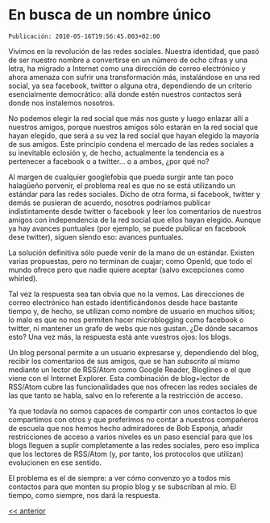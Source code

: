 # En busca de un nombre único

`Publicación: 2010-05-16T19:56:45.003+02:00`

Vivimos en la revolución de las redes sociales. Nuestra identidad, que pasó de ser nuestro nombre a convertirse en un número de ocho cifras y una letra, ha migrado a Internet como una dirección de correo electrónico y ahora amenaza con sufrir una transformación más, instalándose en una red social, ya sea facebook, twitter o alguna otra, dependiendo de un criterio esencialmente democrático: allá donde estén nuestros contactos será donde nos instalemos nosotros.

No podemos elegir la red social que más nos guste y luego enlazar allí a nuestros amigos, porque nuestros amigos sólo estarán en la red social que hayan elegido, que será a su vez la red social que hayan elegido la mayoría de sus amigos. Este principio condena el mercado de las redes sociales a su inevitable eclosión y, de hecho, actualmente la tendencia es a pertenecer a facebook o a twitter... o a ambos, ¿por qué no?

Al margen de cualquier googlefobia que pueda surgir ante tan poco halagüeño porvenir, el problema real es que no se está utilizando un estándar para las redes sociales. Dicho de otra forma, si facebook, twitter y demás se pusieran de acuerdo, nosotros podríamos publicar indistintamente desde twitter o facebook y leer los comentarios de nuestros amigos con independencia de la red social que ellos hayan elegido. Aunque ya hay avances puntuales (por ejemplo, se puede publicar en facebook dese twitter), siguen siendo eso: avances puntuales.

La solución definitiva sólo puede venir de la mano de un estándar. Existen varias propuestas, pero no terminan de cuajar; como OpenId, que todo el mundo ofrece pero que nadie quiere aceptar (salvo excepciones como whirled).

Tal vez la respuesta sea tan obvia que no la vemos. Las direcciones de correo electrónico han estado identificándonos desde hace bastante tiempo y, de hecho, se utilizan como nombre de usuario en muchos sitios; lo malo es que no nos permiten hacer microblogging como facebook o twitter, ni mantener un grafo de webs que nos gustan. ¿De dónde sacamos esto? Una vez más, la respuesta está ante vuestros ojos: los blogs.

Un blog personal permite a un usuario expresarse y, dependiendo del blog, recibir los comentarios de sus amigos, que se han *subscrito* al mismo mediante un lector de RSS/Atom como Google Reader, Bloglines o el que viene con el Internet Explorer. Esta combinación de blog+lector de RSS/Atom cubre las funcionalidades que nos ofrecen las redes sociales de las que tanto se habla, salvo en lo referente a la restricción de acceso.

Ya que todavía no somos capaces de compartir con unos contactos lo que compartimos con otros y que preferimos no contar a nuestros compañeros de escuela que nos hemos hecho admiradores de Bob Esponja, añadir restricciones de acceso a varios niveles es un paso esencial para que los blogs lleguen a suplir completamente a las redes sociales, pero eso implica que los lectores de RSS/Atom (y, por tanto, los protocolos que utilizan) evolucionen en ese sentido.

El problema es el de siempre: a ver cómo convenzo yo a todos mis contactos para que monten su propio blog y se subscriban al mío. El tiempo, como siempre, nos dará la respuesta.

[<< anterior](02.Consultas_retohricas_en_la_Uniohn_Europea.md)

